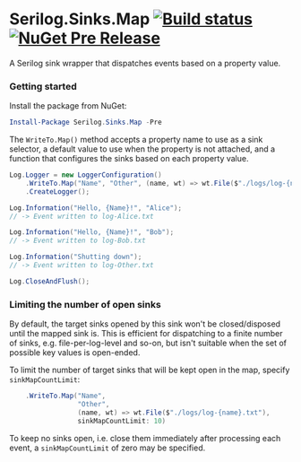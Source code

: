 # Serilog.Sinks.Map [![Build status](https://ci.appveyor.com/api/projects/status/m7svuyb4bkve3q6y?svg=true)](https://ci.appveyor.com/project/serilog/serilog-sinks-map) [![NuGet Pre Release](https://img.shields.io/nuget/vpre/Serilog.Sinks.Map.svg)](https://www.nuget.org/packages/serilog.sinks.map)

A Serilog sink wrapper that dispatches events based on a property value.

### Getting started

Install the package from NuGet:

```powershell
Install-Package Serilog.Sinks.Map -Pre
```

The `WriteTo.Map()` method accepts a property name to use as a sink selector, a default value
to use when the property is not attached, and
a function that configures the sinks based on each property value.

```csharp
Log.Logger = new LoggerConfiguration()
    .WriteTo.Map("Name", "Other", (name, wt) => wt.File($"./logs/log-{name}.txt"))
    .CreateLogger();

Log.Information("Hello, {Name}!", "Alice");
// -> Event written to log-Alice.txt

Log.Information("Hello, {Name}!", "Bob");
// -> Event written to log-Bob.txt

Log.Information("Shutting down");
// -> Event written to log-Other.txt

Log.CloseAndFlush();
```

### Limiting the number of open sinks

By default, the target sinks opened by this sink won't be closed/disposed until the
mapped sink is. This is efficient for dispatching to a finite number of sinks,
e.g. file-per-log-level and so-on, but isn't suitable when the set of possible key values is
open-ended.

To limit the number of target sinks that will be kept open in the map, specify `sinkMapCountLimit`:

```csharp
    .WriteTo.Map("Name",
                 "Other",
                 (name, wt) => wt.File($"./logs/log-{name}.txt"),
                 sinkMapCountLimit: 10)
```

To keep no sinks open, i.e. close them immediately after processing each event, a `sinkMapCountLimit` of zero may be specified.
